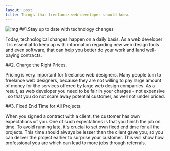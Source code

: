 ```yaml
---
layout: post
title: Things that freelance web developer should know.
---
```

![img](http://www.foodtechconnect.com/wp-content/uploads/2014/09/freelance-web-developer.jpeg)
##1.Stay up to date with technology changes

Today, technological changes happen on a daily basis. As a web developer it is essential to keep up with information regarding new web design tools and even software, that can help you better do your work and land well-paying contracts. 

##2. Charge the Right Prices.

Pricing is very important for freelance web designers. Many people turn to freelance web designers, because they are not willing to pay large amount of money for the services offered by large web design companies. As a result, as web developer you need to be fair in your charges  - not expensive , so that you do not scare away potential customer, as well not under priced.

##3. Fixed End Time for All Projects.

When you signed a contract with a client, the customer has own expectations of you. One of such expectations is that you finish the job on time. To avoid running late, it's crucial to set own fixed end time for all the projects. This time should always be lesser than the client gave you, so you can deliver the project earlier to surprise your customer. This will show how professional you are which can lead to more jobs through referrals.
